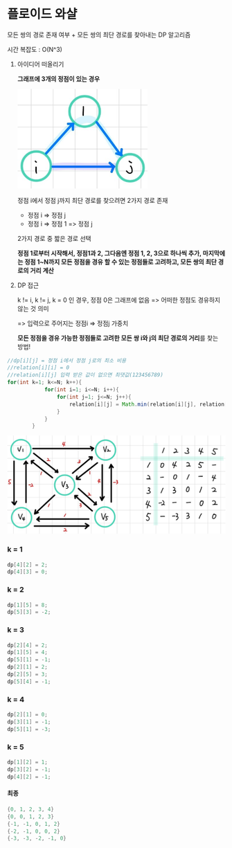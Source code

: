 # 플로이드 와샬

모든 쌍의 경로 존재 여부 + 모든 쌍의 최단 경로를 찾아내는 DP 알고리즘

시간 복잡도 : O(N^3)

1. 아이디어 떠올리기

   **그래프에 3개의 정점이 있는 경우**

   <img src="https://github.com/kimmy01/Today.I.Learned/blob/main/images/%ED%94%8C%EB%A1%9C%EC%9D%B4%EB%93%9C%EC%99%80%EC%83%AC1.jpg" width="300px">

   정점 i에서 정점 j까지 최단 경로를 찾으려면 2가지 경로 존재

   - 정점 i => 정점 j
   - 정점 i =>  정점 1 => 정점 j

   2가지 경로 중 짧은 경로 선택

   **정점 1로부터 시작해서, 정점1과 2, 그다음엔 정점 1, 2, 3으로 하나씩 추가, 마지막에는 정점 1~N까지 모든 정점을 경유 할 수 있는 정점들로 고려하고, 모든 쌍의 최단 경로의 거리 계산**

2. DP 접근

   k != i, k != j, k = 0 인 경우, 정점 0은 그래프에 없음 => 어떠한 정점도 경유하지 않는 것 의미

   => 입력으로 주어지는 정점i => 정점j 가중치

   **모든 정점을 경유 가능한 정점들로 고려한 모든 쌍 i와 j의 최단 경로의 거리**를 찾는 방법!

```java
//dp[i][j] = 정점 i에서 정점 j로의 최소 비용
//relation[i][i] = 0
//relation[i][j] 입력 받은 값이 없으면 최댓값(123456789)
for(int k=1; k<=N; k++){
            for(int i=1; i<=N; i++){
                for(int j=1; j<=N; j++){
                    relation[i][j] = Math.min(relation[i][j], relation[i][k]+relation[k][j]);
                }
            }
        }
```



<img src="https://github.com/kimmy01/Today.I.Learned/blob/main/images/%ED%94%8C%EB%A1%9C%EC%9D%B4%EB%93%9C%EC%99%80%EC%83%AC2.jpg" width="700px">

### k = 1

```java
dp[4][2] = 2;
dp[4][3] = 0;
```

### k = 2

```java
dp[1][5] = 8;
dp[5][3] = -2;
```

### k = 3

```java
dp[2][4] = 2;
dp[1][5] = 4;
dp[5][1] = -1;
dp[2][1] = 2;
dp[2][5] = 3;
dp[5][4] = -1;
```

### k = 4

```java
dp[2][1] = 0;
dp[3][1] = -1;
dp[5][1] = -3;
```

### k = 5

```java
dp[1][2] = 1;
dp[3][2] = -1;
dp[4][2] = -1;
```

#### 최종

```java
{0, 1, 2, 3, 4}
{0, 0, 1, 2, 3}
{-1, -1, 0, 1, 2}
{-2, -1, 0, 0, 2}
{-3, -3, -2, -1, 0}
```

